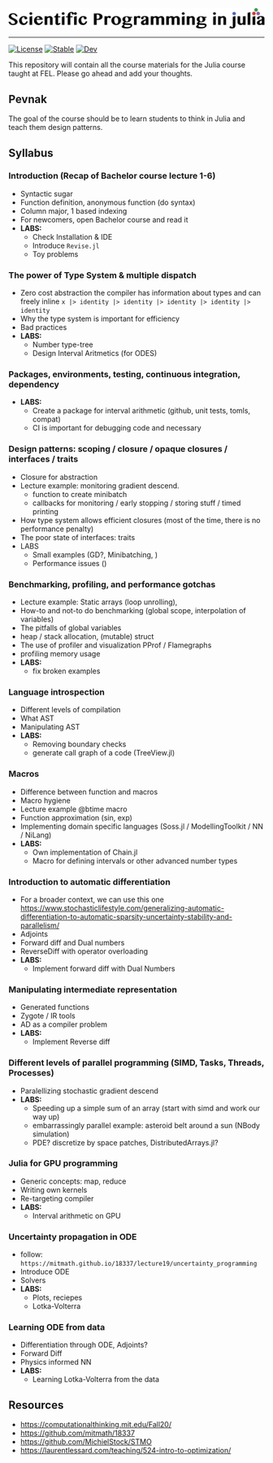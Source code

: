 <p align="center">
 <img src="https://raw.githubusercontent.com/JuliaTeachingCTU/JuliaCTUGraphics/main/logo/Scientific-Programming-in-Julia-logo.svg" alt="Course logo"/>
</p>

---

[![License](https://img.shields.io/badge/License-MIT-blue.svg)](https://github.com/JuliaTeachingCTU/Scientific_Programming_in_Julia.jl/blob/master/LICENSE)
[![Stable](https://img.shields.io/badge/docs-stable-blue.svg)](https://JuliaTeachingCTU.github.io/Scientific_Programming_in_Julia.jl/stable)
[![Dev](https://img.shields.io/badge/docs-dev-blue.svg)](https://JuliaTeachingCTU.github.io/Scientific_Programming_in_Julia.jl/dev)


This repository will contain all the course materials for the Julia course taught at FEL.
Please go ahead and add your thoughts.

## Pevnak

The goal of the course should be to learn students to think in Julia and teach them design patterns.

## Syllabus

### Introduction (Recap of Bachelor course lecture 1-6)
  - Syntactic sugar
  - Function definition, anonymous function (do syntax)
  - Column major, 1 based indexing
  - For newcomers, open Bachelor course and read it
  - **LABS:**
      + Check Installation \& IDE
      + Introduce `Revise.jl`
      + Toy problems

### The power of Type System \& multiple dispatch
  - Zero cost abstraction the compiler has information about types and can freely inline
    `x |> identity |> identity |> identity |> identity |> identity`
  - Why the type system is important for efficiency
  - Bad practices 
  - **LABS:**
      + Number type-tree
      + Design Interval Aritmetics (for ODES)

### Packages, environments, testing, continuous integration, dependency
  - **LABS:**
    + Create a package for interval arithmetic (github, unit tests, tomls, compat)
    + CI is important for debugging code and necessary 

### Design patterns: scoping / closure / opaque closures / interfaces / traits
  - Closure for abstraction
  - Lecture example: monitoring gradient descend.
    + function to create minibatch
    + callbacks for monitoring / early stopping / storing stuff / timed printing
  - How type system allows efficient closures (most of the time, there is no performance penalty)
  - The poor state of interfaces: traits
  - LABS
    + Small examples (GD?, Minibatching, )
    +  Performance issues ()

### Benchmarking, profiling, and performance gotchas
  - Lecture example: Static arrays (loop unrolling), 
  - How-to and not-to do benchmarking (global scope, interpolation of variables)
  - The pitfalls of global variables
  - heap / stack allocation, (mutable) struct
  - The use of profiler and visualization PProf / Flamegraphs
  - profiling memory usage
  - **LABS:**
    + fix broken examples

### Language introspection
  - Different levels of compilation
  - What AST
  - Manipulating AST
  - **LABS:**
    + Removing boundary checks
    + generate call graph of a code (TreeView.jl)

### Macros
  - Difference between function and macros
  - Macro hygiene
  - Lecture example @btime macro
  - Function approximation (sin, exp)
  - Implementing domain specific languages (Soss.jl / ModellingToolkit / NN / NiLang)
  - **LABS:**
    + Own implementation of Chain.jl
    + Macro for defining intervals or other advanced number types

### Introduction to automatic differentiation
  - For a broader context, we can use this one https://www.stochasticlifestyle.com/generalizing-automatic-differentiation-to-automatic-sparsity-uncertainty-stability-and-parallelism/
  - Adjoints
  - Forward diff and Dual numbers
  - ReverseDiff with operator overloading
  - **LABS:**
    + Implement forward diff with Dual Numbers

### Manipulating intermediate representation
  - Generated functions
  - Zygote / IR tools
  - AD as a compiler problem
  - **LABS:**
    + Implement Reverse diff

### Different levels of parallel programming (SIMD, Tasks, Threads, Processes)
  - Paralellizing stochastic gradient descend
  - **LABS:**
    + Speeding up a simple sum of an array (start with simd and work our way up)
    + embarrassingly parallel example: asteroid belt around a sun (NBody simulation)
    + PDE? discretize by space patches, DistributedArrays.jl?

### Julia for GPU programming
  - Generic concepts: map, reduce
  - Writing own kernels
  - Re-targeting compiler
  - **LABS:**
    + Interval arithmetic on GPU

### Uncertainty propagation in ODE 
  - follow: `https://mitmath.github.io/18337/lecture19/uncertainty_programming`
  - Introduce ODE
  - Solvers
  - **LABS:**
      + Plots, reciepes
      + Lotka-Volterra

### Learning  ODE  from data
  - Differentiation through ODE, Adjoints?
  - Forward Diff
  - Physics informed NN 
  - **LABS:**
    + Learning Lotka-Volterra from the data

## Resources

* https://computationalthinking.mit.edu/Fall20/
* https://github.com/mitmath/18337
* https://github.com/MichielStock/STMO
* https://laurentlessard.com/teaching/524-intro-to-optimization/